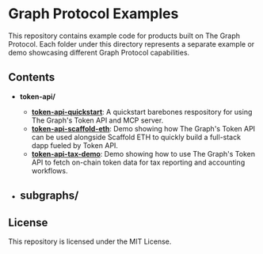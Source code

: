 # Graph Protocol Examples

This repository contains example code for products built on The Graph Protocol. Each folder under this directory represents a separate example or demo showcasing different Graph Protocol capabilities.

## Contents

- **token-api/**
  - [**token-api-quickstart**](https://www.github.com/graphprotocol/examples/token-api/token-api-quickstart): A quickstart barebones respository for using The Graph's Token API and MCP server.
  - [**token-api-scaffold-eth**](https://www.github.com/graphprotocol/examples/token-api/token-api-scaffold-eth): Demo showing how The Graph's Token API can be used alongside Scaffold ETH to quickly build a full-stack dapp fueled by Token API.
  - [**token-api-tax-demo**](https://www.github.com/graphprotocol/examples/token-api/token-api-tax-demo): Demo showing how to use The Graph's Token API to fetch on-chain token data for tax reporting and accounting workflows.
  

- **subgraphs/**
  - 

## License

This repository is licensed under the MIT License.
